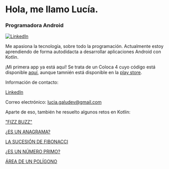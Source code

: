 # Hola, me llamo Lucía.

### Programadora Android 

[![LinkedIn](https://www.google.com/imgres?imgurl=https%3A%2F%2Ffreesvg.org%2Fimg%2Flinkedin.png&imgrefurl=https%3A%2F%2Ffreesvg.org%2Flinkedin-symbol&tbnid=UT1-JgeL7SPEsM&vet=12ahUKEwjHutKFvvz1AhWNRMAKHSH6CiMQMygpegUIARD6Ag..i&docid=DxjgYslH4qfFmM&w=600&h=600&q=linkedin%20imagen&hl=es&ved=2ahUKEwjHutKFvvz1AhWNRMAKHSH6CiMQMygpegUIARD6Ag)](https://www.linkedin.com/in/luciagalvezduran/)


Me apasiona la tecnología, sobre todo la programación. Actualmente estoy aprendiendo de forma autodidacta a desarrollar aplicaciones Android con Kotlin.

¡Mi primera app ya está aquí! Se trata de un Coloca 4 cuyo código está disponible [aquí](https://github.com/Galudev/Coloca4), aunque tamnién está disponible en la [play store](https://play.google.com/store/apps/details?id=com.galudev.coloca4).


Información de contacto:

[LinkedIn](https://www.linkedin.com/in/luciagalvezduran/)

Correo electrónico: lucia.galudev@gmail.com




Aparte de eso, también he resuelto algunos retos en Kotlin:

["FIZZ BUZZ"](https://github.com/Galudev/Weekly-Challenge-2022-Kotlin/blob/main/app/src/main/java/com/mouredev/weeklychallenge2022/Challenge0.kt)

[¿ES UN ANAGRAMA?](https://github.com/Galudev/Weekly-Challenge-2022-Kotlin/blob/main/app/src/main/java/com/mouredev/weeklychallenge2022/Challenge1.kt)

[LA SUCESIÓN DE FIBONACCI](https://github.com/Galudev/Weekly-Challenge-2022-Kotlin/blob/main/app/src/main/java/com/mouredev/weeklychallenge2022/Challenge2.kt)

[¿ES UN NÚMERO PRIMO?](https://github.com/Galudev/Weekly-Challenge-2022-Kotlin/blob/main/app/src/main/java/com/mouredev/weeklychallenge2022/Challenge3.kt)

[ÁREA DE UN POLÍGONO](https://github.com/Galudev/Weekly-Challenge-2022-Kotlin/blob/main/app/src/main/java/com/mouredev/weeklychallenge2022/Challenge4.kt)
